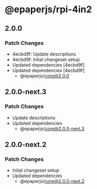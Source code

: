# @epaperjs/rpi-4in2

## 2.0.0

### Patch Changes

-   4ecbd9f: Update descriptions
-   4ecbd9f: Inital changeset setup
-   Updated dependencies [4ecbd9f]
-   Updated dependencies [4ecbd9f]
    -   @epaperjs/core@2.0.0

## 2.0.0-next.3

### Patch Changes

-   Update descriptions
-   Updated dependencies
    -   @epaperjs/core@2.0.0-next.3

## 2.0.0-next.2

### Patch Changes

-   Inital changeset setup
-   Updated dependencies
    -   @epaperjs/core@2.0.0-next.2
